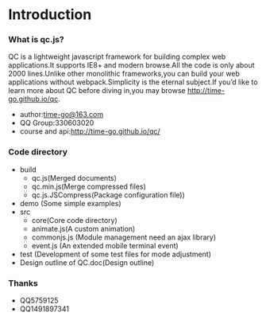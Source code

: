 # Introduction
### What is qc.js?
QC is a lightweight javascript framework for building complex web applications.It supports IE8+ and modern browse.All the code is only about 2000 lines.Unlike other monolithic frameworks,you can build your web applications without webpack.Simplicity is the eternal subject.If you’d like to learn more about QC before diving in,you may browse http://time-go.github.io/qc.
+ author:time-go@163.com
+ QQ Group:330603020
+ course and api:http://time-go.github.io/qc/

### Code directory
- build
    - qc.js(Merged documents)
    - qc.min.js(Merge compressed files)
    - qc.js.JSCompress(Package configuration file))
- demo (Some simple examples)
- src 
    + core(Core code directory)
    - animate.js(A custom animation)
    - commonjs.js (Module management need an ajax library)
    - event.js (An extended mobile terminal event)
- test (Development of some test files for mode adjustment)
- Design outline of QC.doc(Design outline)

### Thanks
+ QQ5759125
+ QQ1491897341